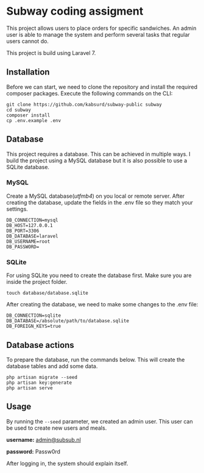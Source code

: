 # Subway coding assigment
This project allows users to place orders for specific sandwiches. An admin user is able to manage the system and perform several tasks that regular users cannot do.

This project is build using Laravel 7.

## Installation
Before we can start, we need to clone the repository and install the required composer packages.
Execute the following commands on the CLI:

```
git clone https://github.com/kabsurd/subway-public subway
cd subway
composer install
cp .env.example .env
```

## Database
This project requires a database. This can be achieved in multiple ways. I build the project using a MySQL database but it is also possible to use a SQLite database.

### MySQL
Create a MySQL database(_utfmb4_) on you local or remote server. 
After creating the database, update the fields in the .env file so they match your settings.

```
DB_CONNECTION=mysql
DB_HOST=127.0.0.1
DB_PORT=3306
DB_DATABASE=laravel
DB_USERNAME=root
DB_PASSWORD=
```
### SQLite
For using SQLite you need to create the database first. Make sure you are inside the project folder.
```
touch database/database.sqlite
```

After creating the database, we need to make some changes to the .env file:
```
DB_CONNECTION=sqlite
DB_DATABASE=/absolute/path/to/database.sqlite
DB_FOREIGN_KEYS=true
```

## Database actions
To prepare the database, run the commands below. This will create the database tables and add some data.


```
php artisan migrate --seed
php artisan key:generate
php artisan serve
```

## Usage

By running the `--seed` parameter, we created an admin user. This user can be used to create new users and meals.

**username:** admin@subsub.nl

**password:** Passw0rd

After logging in, the system should explain itself.
